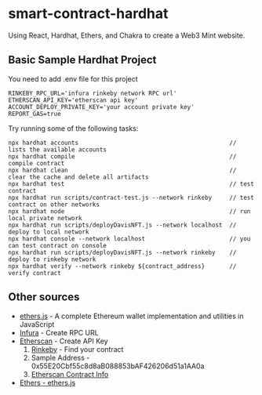 # smart-contract-hardhat
Using React, Hardhat, Ethers, and Chakra to create a Web3 Mint website.

## Basic Sample Hardhat Project 
You need to add .env file for this project

```.env
RINKEBY_RPC_URL='infura rinkeby network RPC url'
ETHERSCAN_API_KEY='etherscan api key'
ACCOUNT_DEPLOY_PRIVATE_KEY='your account private key'
REPORT_GAS=true
```

Try running some of the following tasks:
```shell
npx hardhat accounts                                           // lists the available accounts
npx hardhat compile                                            // compile contract
npx hardhat clean                                              // clear the cache and delete all artifacts
npx hardhat test                                               // test contract
npx hardhat run scripts/contract-test.js --network rinkeby     // test contract on other networks
npx hardhat node                                               // run local private network
npx hardhat run scripts/deployDavisNFT.js --network localhost  // deploy to local network
npx hardhat console --network localhost                        // you can test contract on console
npx hardhat run scripts/deployDavisNFT.js --network rinkeby    // deploy to rinkeby network
npx hardhat verify --network rinkeby ${contract_address}       // verify contract
```

## Other sources

* [ethers.js](https://github.com/ethers-io/ethers.js) - A complete Ethereum wallet implementation and utilities in JavaScript
* [Infura](https://infura.io/) - Create RPC URL
* [Etherscan](https://etherscan.io/) - Create API Key
  1. [Rinkeby](https://rinkeby.etherscan.io/) - Find your contract
  2. Sample Address - 0x55E20Cbf55c8d8aB088853bAF426206d51a1AA0a
  3. [Etherscan Contract Info](https://rinkeby.etherscan.io/address/0x55E20Cbf55c8d8aB088853bAF426206d51a1AA0a)
* [Ethers - ethers.js](https://github.com/ethers-io/ethers.js)
